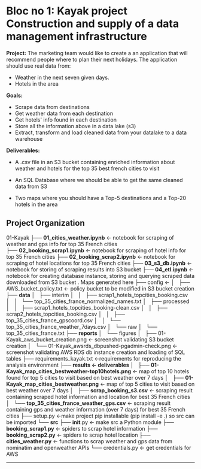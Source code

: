 **Bloc no 1: Kayak project**  
Construction and supply of a data management infrastructure
==============================  

**Project:**  The marketing team would like to create a an application that will recommend people where to plan their next holidays. The application should use real data from:  
* Weather in the next seven given days. 
* Hotels in the area

**Goals:**   

* Scrape data from destinations
* Get weather data from each destination
* Get hotels' info found in each destination
* Store all the information above in a data lake (s3)
* Extract, transform and load cleaned data from your datalake to a data warehouse

**Deliverables:** 

* A .csv file in an S3 bucket containing enriched information about weather and hotels for the top 35 best french cities to visit

* An SQL Database where we should be able to get the same cleaned data from S3

* Two maps where you should have a Top-5 destinations and a Top-20 hotels in the area




Project Organization
------------
01-Kayak
├── **01_cities_weather.ipynb** <- notebook for scraping of weather and gps info for top 35 French cities  
├── **02_booking_scrap1.ipynb** <- notebook for scraping of hotel info for top 35 French cities
├── **02_booking_scrap2.ipynb** <- notebook for scraping of hotel locations for top 35 French cities 
├── **03_s3_db.ipynb** <- notebook for storing of scraping results into S3 bucket
├── **04_etl.ipynb** <- notebook for creating database instance, storing and querying scraped data downloaded from S3 bucket . Maps generated here
├── config <-
│   ├── AWS_bucket_policy.txt <- policy bucket to be modified in S3 bucket creation
├── **data**
│   ├── interim
│   │   ├── scrap1_hotels_topcities_booking.csv
│   │   └── top_35_cities_france_normalized_names.txt
│   ├── processed
│   │   ├── scrap1_hotels_topcities_booking-clean.csv
│   │   ├── scrap2_hotels_topcities_booking.csv
│   │   ├── top_35_cities_france_gpscoord.csv
│   │   └── top_35_cities_france_weather_7days.csv
│   └── raw
│       └── top_35_cities_france.txt
├── **reports**
│   └── figures
│       ├── 01-Kayak_aws_bucket_creation.png <- screenshot validating S3 bucket creation
│       └── 01-Kayak_awsrds_dbpushed-pgadmin-check.png <- screenshot validating AWS RDS db instance creation and loading of SQL tables
├── requirements_kayak.txt <-requirements for reproducing the analysis environment
├── **results <- deliverables**
│   ├── **01-Kayak_map_cities_bestweather-top10hotels.png** <- map of top 10 hotels found for top 5 cities to visit based on best weather over 7 days
│   ├── **01-Kayak_map_cities_bestweather.png** <- map of top 5 cities to visit based on best weather over 7 days
│   ├── **scrap_booking_s3.csv** <- scraping result containing scraped hotel information and location for best 35  French cities
│   └── **top_35_cities_france_weather_gps.csv** <- scraping result containing gps and weather information (over 7 days) for best 35  French cities
├── setup.py <-make project pip installable (pip install -e .) so src can be imported
└── **src**
    ├── __init__.py <- make src a Python module
    ├── **booking_scrap1.py** <- spiders to scrap hotel information
    ├── **booking_scrap2.py** <- spiders to scrap hotel location
    ├── **cities_weather.py** <- functions to scrap weather and gps data from nominatim and openweather APIs
    └── credentials.py <- get credentials for AWS

--------

